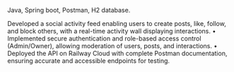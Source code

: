 Java, Spring boot, Postman, H2 database.

Developed a social activity feed enabling users to create posts, like, follow, and block others, with a real-time
activity wall displaying interactions.
• Implemented secure authentication and role-based access control (Admin/Owner), allowing moderation of
users, posts, and interactions.
• Deployed the API on Railway Cloud with complete Postman documentation, ensuring accurate and accessible
endpoints for testing.

